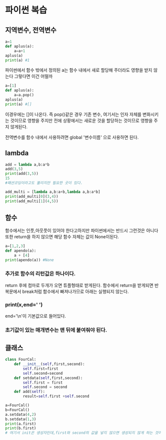 # 파이썬 복습

## 지역변수, 전역변수
```python
a=1
def aplus(a):
    a=a+1
aplus(a)
print(a) #1
```
파이썬에서 함수 밖에서 정의된 a는 함수 내에서 새로 할당해 주더라도 영향을 받지 않는다
그렇다면 이건 어떨까
```python
a=[1]
def aplus(a):
    a=a.pop()
aplus(a)
print(a) #[]
```
이경우에는 []이 나온다. 즉 pop()같은 경우 기존 변수, 여기서는 인자 자체를 변화시키는 것이므로 영향을 주지만 전에 상황에서는 새로운 것을 할당하는 것이므로 영향을 주지 않게된다.

전역변수를 함수 내에서 사용하려면 global '변수이름'
으로 사용하면 된다.
## lambda
```python
add = lambda a,b:a*b
add(3,5)
print(add(3,5))
15
#패션코딩이라고도 불리지만 필요한 곳이 있다.

add_multi = [lambda a,b:a+b,lambda a,b:a*b]
print(add_multi[0](3,4))
print(add_multi[1](4,5))

```

## 함수
함수에서는 인풋,아웃풋이 있어야 한다고하지만
파이썬에서는 반드시 그런것은 아니다
또한 return을 하지 않으면 해당 함수 자체는 값이 None이된다.
```python
a=[1,2,3]
def apendo(a):
    a + [4]
print(apendo(a)) #None
```
### 추가로 함수의 리턴값은 하나이다.
return 후에 컴마로 두개가 오면 튜플형태로 받게된다.
함수에서 return을 받게되면 반복문에서 break처럼 함수에서 빠져나가므로 아래는 실행되지 않는다.

### print(x,end=' ')
end='\n'이 기본값으로 들어있다.

### 초기값이 있는 매개변수는 맨 뒤에 붙여줘야 된다.


## 클래스
```python
class FourCal:
    def __init__(self,first,second):
        self.first=first
        self.second=second
    def setdata(self,first,second):
        self.first = first
        self.second = second
    def add(self):
        result=self.first +self.second

a=FourCal()
b=FourCal()
a.setdata(4,2)
b.setdata(1,3)
print(a.first)
print(b.first)
# 여기서 init은 생성자인데,first와 second의 값을 넣지 않으면 생성되지 않게 하는 것이다
```

